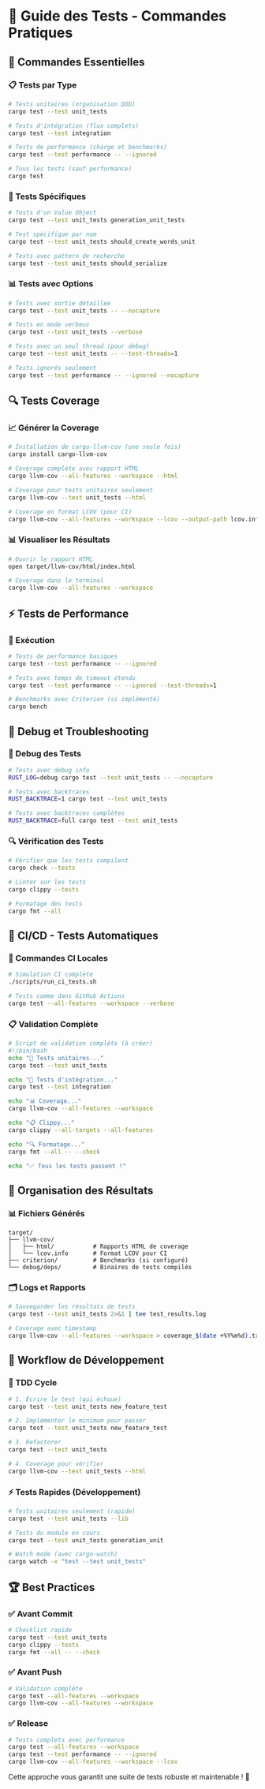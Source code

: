 # 🧪 Guide des Tests - Commandes Pratiques

## 🚀 Commandes Essentielles

### 📋 Tests par Type

```bash
# Tests unitaires (organisation DDD)
cargo test --test unit_tests

# Tests d'intégration (flux complets)
cargo test --test integration

# Tests de performance (charge et benchmarks)
cargo test --test performance -- --ignored

# Tous les tests (sauf performance)
cargo test
```

### 🎯 Tests Spécifiques

```bash
# Tests d'un Value Object
cargo test --test unit_tests generation_unit_tests

# Test spécifique par nom
cargo test --test unit_tests should_create_words_unit

# Tests avec pattern de recherche
cargo test --test unit_tests should_serialize
```

### 📊 Tests avec Options

```bash
# Tests avec sortie détaillée
cargo test --test unit_tests -- --nocapture

# Tests en mode verbeux
cargo test --test unit_tests --verbose

# Tests avec un seul thread (pour debug)
cargo test --test unit_tests -- --test-threads=1

# Tests ignorés seulement
cargo test --test performance -- --ignored --nocapture
```

## 🔍 Tests Coverage

### 📈 Générer la Coverage

```bash
# Installation de cargo-llvm-cov (une seule fois)
cargo install cargo-llvm-cov

# Coverage complète avec rapport HTML
cargo llvm-cov --all-features --workspace --html

# Coverage pour tests unitaires seulement
cargo llvm-cov --test unit_tests --html

# Coverage en format LCOV (pour CI)
cargo llvm-cov --all-features --workspace --lcov --output-path lcov.info
```

### 📊 Visualiser les Résultats

```bash
# Ouvrir le rapport HTML
open target/llvm-cov/html/index.html

# Coverage dans le terminal
cargo llvm-cov --all-features --workspace
```

## ⚡ Tests de Performance

### 🏃 Exécution

```bash
# Tests de performance basiques
cargo test --test performance -- --ignored

# Tests avec temps de timeout étendu
cargo test --test performance -- --ignored --test-threads=1

# Benchmarks avec Criterion (si implémenté)
cargo bench
```

## 🔧 Debug et Troubleshooting

### 🐛 Debug des Tests

```bash
# Tests avec debug info
RUST_LOG=debug cargo test --test unit_tests -- --nocapture

# Tests avec backtraces
RUST_BACKTRACE=1 cargo test --test unit_tests

# Tests avec backtraces complètes
RUST_BACKTRACE=full cargo test --test unit_tests
```

### 🔍 Vérification des Tests

```bash
# Vérifier que les tests compilent
cargo check --tests

# Linter sur les tests
cargo clippy --tests

# Formatage des tests
cargo fmt --all
```

## 🎪 CI/CD - Tests Automatiques

### 🤖 Commandes CI Locales

```bash
# Simulation CI complète
./scripts/run_ci_tests.sh

# Tests comme dans GitHub Actions
cargo test --all-features --workspace --verbose
```

### 📋 Validation Complète

```bash
# Script de validation complète (à créer)
#!/bin/bash
echo "🧪 Tests unitaires..."
cargo test --test unit_tests

echo "🔗 Tests d'intégration..."
cargo test --test integration

echo "📊 Coverage..."
cargo llvm-cov --all-features --workspace

echo "📋 Clippy..."
cargo clippy --all-targets --all-features

echo "🔍 Formatage..."
cargo fmt --all -- --check

echo "✅ Tous les tests passent !"
```

## 📁 Organisation des Résultats

### 📊 Fichiers Générés

```
target/
├── llvm-cov/
│   ├── html/           # Rapports HTML de coverage
│   └── lcov.info       # Format LCOV pour CI
├── criterion/          # Benchmarks (si configuré)
└── debug/deps/         # Binaires de tests compilés
```

### 🗂️ Logs et Rapports

```bash
# Sauvegarder les résultats de tests
cargo test --test unit_tests 2>&1 | tee test_results.log

# Coverage avec timestamp
cargo llvm-cov --all-features --workspace > coverage_$(date +%Y%m%d).txt
```

## 🎯 Workflow de Développement

### 🔄 TDD Cycle

```bash
# 1. Écrire le test (qui échoue)
cargo test --test unit_tests new_feature_test

# 2. Implémenter le minimum pour passer
cargo test --test unit_tests new_feature_test

# 3. Refactorer
cargo test --test unit_tests

# 4. Coverage pour vérifier
cargo llvm-cov --test unit_tests --html
```

### ⚡ Tests Rapides (Développement)

```bash
# Tests unitaires seulement (rapide)
cargo test --test unit_tests --lib

# Tests du module en cours
cargo test --test unit_tests generation_unit

# Watch mode (avec cargo-watch)
cargo watch -x "test --test unit_tests"
```

## 🏆 Best Practices

### ✅ Avant Commit

```bash
# Checklist rapide
cargo test --test unit_tests
cargo clippy --tests
cargo fmt --all -- --check
```

### ✅ Avant Push

```bash
# Validation complète
cargo test --all-features --workspace
cargo llvm-cov --all-features --workspace
```

### ✅ Release

```bash
# Tests complets avec performance
cargo test --all-features --workspace
cargo test --test performance -- --ignored
cargo llvm-cov --all-features --workspace --lcov
```

Cette approche vous garantit une suite de tests robuste et maintenable ! 🚀
